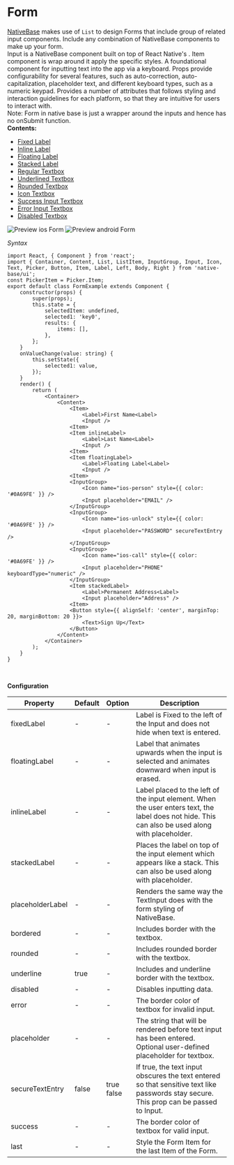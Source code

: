 # Form

[NativeBase](http://nativebase.io/) makes use of <code>List</code> to design Forms that include group of related input components. Include any combination of NativeBase components to make up your form.<br/>
Input is a NativeBase component built on top of React Native's <TextInput>. Item component is wrap around it apply the specific styles.
A foundational component for inputting text into the app via a keyboard. Props provide configurability for several features, such as auto-correction, auto-capitalization, placeholder text, and different keyboard types, such as a numeric keypad. Provides a number of attributes that follows styling and interaction guidelines for each platform, so that they are intuitive for users to interact with.<br />
Note: Form in native base is just a wrapper around the inputs and hence has no onSubmit function.<br />
**Contents:**
* [Fixed Label](COMPONENTS.md#Fixed_Label)
* [Inline Label](COMPONENTS.md#Inline_Label)
* [Floating Label](COMPONENTS.md#Floating_Label)
* [Stacked Label](COMPONENTS.md#Stacked_Label)
* [Regular Textbox](COMPONENTS.md#Regular_Textbox)
* [Underlined Textbox](COMPONENTS.md#Underlined_Textbox)
* [Rounded Textbox](COMPONENTS.md#Rounded_Textbox)
* [Icon Textbox](COMPONENTS.md#Icon_Textbox)
* [Success Input Textbox](COMPONENTS.md#Success_Input_Textbox)
* [Error Input Textbox](COMPONENTS.md#Error_Input_Textbox)
* [Disabled Textbox](COMPONENTS.md#Disabled_Textbox)

![Preview ios Form](https://raw.githubusercontent.com/GeekyAnts/NativeBase-KitchenSink/0.5.13/Screenshots/iOS/form.png)
![Preview android Form](https://raw.githubusercontent.com/GeekyAnts/NativeBase-KitchenSink/0.5.13/Screenshots/android/form.png)

*Syntax*

<pre class="line-numbers"><code class="language-jsx">import React, { Component } from 'react';
import { Container, Content, List, ListItem, InputGroup, Input, Icon, Text, Picker, Button, Item, Label, Left, Body, Right } from 'native-base/ui';
​const PickerItem = Picker.Item;
export default class FormExample extends Component {
    constructor(props) {
        super(props);
        this.state = {
            selectedItem: undefined,
            selected1: 'key0',
            results: {
                items: [],
            },
        };
    }
    onValueChange(value: string) {
        this.setState({
            selected1: value,
        });
    }
    render() {
        return (
            &lt;Container>
                &lt;Content>
                    &lt;Item>
                        &lt;Label>First Name&lt;Label>
                        &lt;Input />
                    &lt;Item>
                    &lt;Item inlineLabel>
                        &lt;Label>Last Name&lt;Label>
                        &lt;Input />
                    &lt;Item>
                    &lt;Item floatingLabel>
                        &lt;Label>Floating Label&lt;Label>
                        &lt;Input />
                    &lt;Item>
                    &lt;InputGroup>
                        &lt;Icon name="ios-person" style=&#123;{ color: '#0A69FE' }} />
                        &lt;Input placeholder="EMAIL" />
                    &lt;/InputGroup>
                    &lt;InputGroup>
                        &lt;Icon name="ios-unlock" style=&#123;{ color: '#0A69FE' }} />
                        &lt;Input placeholder="PASSWORD" secureTextEntry />
                    &lt;/InputGroup>
                    &lt;InputGroup>
                        &lt;Icon name="ios-call" style=&#123;{ color: '#0A69FE' }} />
                        &lt;Input placeholder="PHONE" keyboardType="numeric" />
                    &lt;/InputGroup>
                    &lt;Item stackedLabel>
                        &lt;Label>Permanent Address&lt;Label>
                        &lt;Input placeholder="Address" />
                    &lt;Item>
                    &lt;Button style=&#123;{ alignSelf: 'center', marginTop: 20, marginBottom: 20 }}>
                        &lt;Text>Sign Up&lt;/Text>
                    &lt;/Button>
                &lt;/Content>
            &lt;/Container>
        );
    }
}</code></pre><br />

**Configuration**

<table class = "table table-bordered">
        <thead>
            <tr>
                <th>Property</th>
                <th>Default</th>
                <th>Option</th>
                <th width="50%">
                    Description
                </th>
            </tr>
        </thead>
        <tbody>
            <tr>
                <td>fixedLabel</td>
                <td> - </td>
                <td> - </td>
                <td>
                    Label is Fixed to the left of the Input and does not hide when text is entered.
                </td>
            </tr>
            <tr>
                <td>floatingLabel</td>
                <td> - </td>
                <td> - </td>
                <td>
                    Label that animates upwards when the input is selected and animates downward when input is erased.
                </td>
            </tr>
            <tr>
                <td>inlineLabel</td>
                <td> - </td>
                <td> - </td>
                <td>
                    Label placed to the left of the input element. When the user enters text, the label does not hide. This can also be used along with placeholder.
                </td>
            </tr>
            <tr>
                <td>stackedLabel</td>
                <td> - </td>
                <td> - </td>
                <td>
                    Places the label on top of the input element which appears like a stack. This can also be used along with placeholder.
                </td>
            </tr>
            <tr>
                <td>placeholderLabel</td>
                <td> - </td>
                <td> - </td>
                <td>
                    Renders the same way the TextInput does with the form styling of NativeBase.
                </td>
            </tr>
            <tr>
                <td>bordered</td>
                <td> - </td>
                <td> - </td>
                <td>
                    Includes border with the textbox.
                </td>
            </tr>
            <tr>
                <td>rounded</td>
                <td> - </td>
                <td> - </td>
                <td>
                    Includes rounded border with the textbox.
                </td>
            </tr>
            <tr>
                <td>underline</td>
                <td> true </td>
                <td> - </td>
                <td>
                    Includes and underline border with the textbox.
                </td>
            </tr>
            <tr>
                <td>disabled</td>
                <td> - </td>
                <td> - </td>
                <td>
                    Disables inputting data.
                </td>
            </tr>
            <tr>
                <td>error</td>
                <td> - </td>
                <td> - </td>
                <td>
                    The border color of textbox for invalid input.
                </td>
            </tr>
            <tr>
                <td>placeholder</td>
                <td> - </td>
                <td> - </td>
                <td>
                    The string that will be rendered before text input has been entered. Optional user-defined placeholder for textbox.
                </td>
            </tr>
            <tr>
                <td>secureTextEntry</td>
                <td> false </td>
                <td> true false</td>
                <td>
                If true, the text input obscures the text entered so that sensitive text like passwords stay secure.
                This prop can be passed to Input.
                </td>
            </tr>
            <tr>
                <td>success</td>
                <td> - </td>
                <td> - </td>
                <td>
                    The border color of textbox for valid input.
                </td>
            </tr>
            <tr>
                <td>last</td>
                <td> - </td>
                <td> - </td>
                <td>
                    Style the Form Item for the last Item of the Form.
                </td>
            </tr>
        </tbody>
    </table><br />
